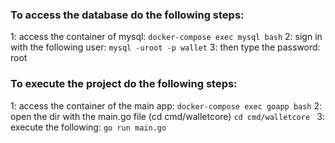 ### To access the database do the following steps:

1: access the container of mysql:
`docker-compose exec mysql bash`
2: sign in with the following user:
`mysql -uroot -p wallet`
3: then type the password: root


### To execute the project do the following steps:
1: access the container of the main app:
`docker-compose exec goapp bash`
2: open the dir with the main.go file (cd cmd/walletcore)
`cd cmd/walletcore `
3: execute the following:
`go run main.go `

 
